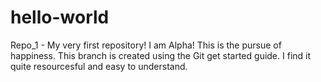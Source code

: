 # hello-world
Repo_1 - My very first repository!
I am Alpha! This is the pursue of happiness.
This branch is created using the Git get started guide.
I find it quite resourcesful and easy to understand.
